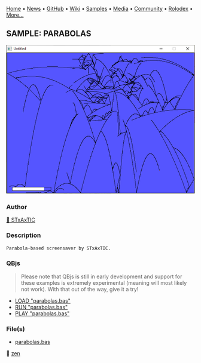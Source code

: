 [Home](https://qb64.com) • [News](../../news.md) • [GitHub](../../github.md) • [Wiki](../../wiki.md) • [Samples](../../samples.md) • [Media](../../media.md) • [Community](../../community.md) • [Rolodex](../../rolodex.md) • [More...](../../more.md)

## SAMPLE: PARABOLAS

![screenshot.png](img/screenshot.png)

### Author

[🐝 STxAxTIC](../stxaxtic.md) 

### Description

```text
Parabola-based screensaver by STxAxTIC.
```

### QBjs

> Please note that QBjs is still in early development and support for these examples is extremely experimental (meaning will most likely not work). With that out of the way, give it a try!

* [LOAD "parabolas.bas"](https://v6p9d9t4.ssl.hwcdn.net/html/5963335/index.html?src=https://qb64.com/samples/parabolas/src/parabolas.bas)
* [RUN "parabolas.bas"](https://v6p9d9t4.ssl.hwcdn.net/html/5963335/index.html?mode=auto&src=https://qb64.com/samples/parabolas/src/parabolas.bas)
* [PLAY "parabolas.bas"](https://v6p9d9t4.ssl.hwcdn.net/html/5963335/index.html?mode=play&src=https://qb64.com/samples/parabolas/src/parabolas.bas)

### File(s)

* [parabolas.bas](src/parabolas.bas)

🔗 [zen](../zen.md)
